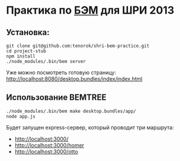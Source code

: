 # Практика по [БЭМ](http://ru.bem.info) для ШРИ 2013

## Установка:

    git clone git@github.com:tenorok/shri-bem-practice.git
    cd project-stub
    npm install
    ./node_modules/.bin/bem server
    
Уже можно посмотреть готовую страницу: [http://localhost:8080/desktop.bundles/index/index.html](http://localhost:8080/desktop.bundles/index/index.html)

## Использование BEMTREE

    ./node_modules/.bin/bem make desktop.bundles/app/
    node app.js

Будет запущен express-сервер, который проводит три маршрута:

* [http://localhost:3000/](/)
* [http://localhost:3000/homer](/homer)
* [http://localhost:3000/otto](/otto)

